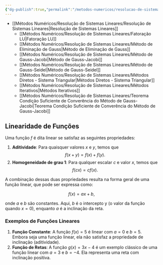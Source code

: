 ```yaml
---
{"dg-publish":true,"permalink":"/metodos-numericos/resolucao-de-sistemas-lineares/resolucao-de-sistemas-lineares/","dgShowLocalGraph":true,"created":"2025-05-20T13:30:13.845-03:00"}
---
```





- [[Métodos Numéricos/Resolução de Sistemas Lineares/Resolução de Sistemas Lineares\|Resolução de Sistemas Lineares]]
	- [[Métodos Numéricos/Resolução de Sistemas Lineares/Fatoração LU\|Fatoração LU]]
	- [[Métodos Numéricos/Resolução de Sistemas Lineares/Método de Eliminação de Gauss\|Método de Eliminação de Gauss]]
	- [[Métodos Numéricos/Resolução de Sistemas Lineares/Método de Gauss-Jacobi\|Método de Gauss-Jacobi]]
	- [[Métodos Numéricos/Resolução de Sistemas Lineares/Método de Gauss-Seidel\|Método de Gauss-Seidel]]
	- [[Métodos Numéricos/Resolução de Sistemas Lineares/Métodos Diretos - Sistema Triangular\|Métodos Diretos - Sistema Triangular]]
	- [[Métodos Numéricos/Resolução de Sistemas Lineares/Métodos Iterativos\|Métodos Iterativos]]
	- [[Métodos Numéricos/Resolução de Sistemas Lineares/Teorema Condição Suficiente de Converência do Método de Gauss-Jacobi\|Teorema Condição Suficiente de Converência do Método de Gauss-Jacobi]]



## Linearidade de Funções

Uma função $f$ é dita linear se satisfaz as seguintes propriedades:

1. **Aditividade**: Para quaisquer valores $x$ e $y$, temos que
$$
f(x + y) = f(x) + f(y).
$$
2. **Homogeneidade de grau 1**: Para qualquer escalar $c$ e valor $x$, temos que
$$
f(cx) = cf(x).
$$

A combinação dessas duas propriedades resulta na forma geral de uma função linear, que pode ser expressa como:

$$
f(x) = ax + b,
$$

onde $a$ e $b$ são constantes. Aqui, $b$ é o intercepto y (o valor da função quando $x=0$), enquanto $a$ é a inclinação da reta.

### Exemplos de Funções Lineares

1. **Função Constante**: A função $f(x) = 5$ é linear com $a = 0$ e $b = 5$. Embora seja uma função linear, ela não satisfaz a propriedade de inclinação (aditividade).
2. **Função de Retas**: A função $g(x) = 3x - 4$ é um exemplo clássico de uma função linear com $a = 3$ e $b = -4$. Ela representa uma reta com inclinação positiva.
